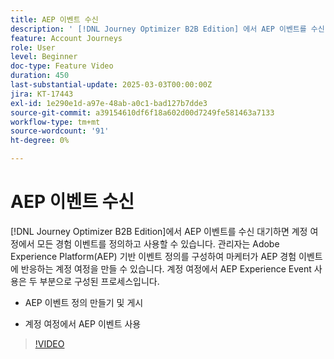 ```yaml
---
title: AEP 이벤트 수신
description: ' [!DNL Journey Optimizer B2B Edition] 에서 AEP 이벤트를 수신 대기하면 계정 여정에서 모든 경험 이벤트를 정의하고 사용할 수 있습니다.'
feature: Account Journeys
role: User
level: Beginner
doc-type: Feature Video
duration: 450
last-substantial-update: 2025-03-03T00:00:00Z
jira: KT-17443
exl-id: 1e290e1d-a97e-48ab-a0c1-bad127b7dde3
source-git-commit: a39154610df6f18a602d00d7249fe581463a7133
workflow-type: tm+mt
source-wordcount: '91'
ht-degree: 0%

---
```


# AEP 이벤트 수신

[!DNL Journey Optimizer B2B Edition]에서 AEP 이벤트를 수신 대기하면 계정 여정에서 모든 경험 이벤트를 정의하고 사용할 수 있습니다. 관리자는 Adobe Experience Platform(AEP) 기반 이벤트 정의를 구성하여 마케터가 AEP 경험 이벤트에 반응하는 계정 여정을 만들 수 있습니다. 계정 여정에서 AEP Experience Event 사용은 두 부분으로 구성된 프로세스입니다.

* AEP 이벤트 정의 만들기 및 게시

* 계정 여정에서 AEP 이벤트 사용

>[!VIDEO](https://video.tv.adobe.com/v/3448637/?learn=on&enablevpops)
